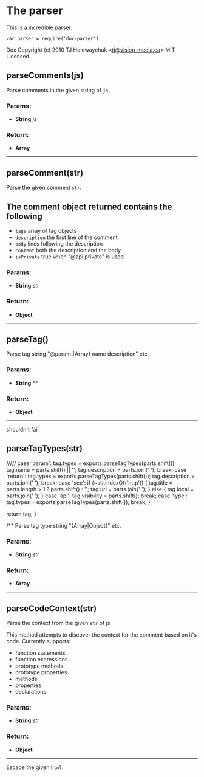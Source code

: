 

<!-- Start /home/charles/Repositories/doxstrap/examples/fixtures/dox-parser.js -->



# The parser

This is a incredible parser.

    var parser = require('dox-parser')

Dox
Copyright (c) 2010 TJ Holowaychuk &lt;tj@vision-media.ca&gt;
MIT Licensed











## parseComments(js)
Parse comments in the given string of `js`.


### Params: 

* **String** *js* 




### Return:

* **Array** 


---





## parseComment(str)
Parse the given comment `str`.

## The comment object returned contains the following

 - `tags`  array of tag objects
 - `description` the first line of the comment
 - `body` lines following the description
 - `content` both the description and the body
 - `isPrivate` true when &quot;@api private&quot; is used


### Params: 

* **String** *str* 




### Return:

* **Object** 


---





## parseTag()
Parse tag string &quot;@param {Array} name description&quot; etc.


### Params: 

* **String** ** 




### Return:

* **Object** 


---




shouldn't fail





## parseTagTypes(str)
/////
    case 'param':
      tag.types = exports.parseTagTypes(parts.shift());
      tag.name = parts.shift() || '';
      tag.description = parts.join(' ');
      break;
    case 'return':
      tag.types = exports.parseTagTypes(parts.shift());
      tag.description = parts.join(' ');
      break;
    case 'see':
      if (~str.indexOf('http')) {
        tag.title = parts.length &gt; 1
          ? parts.shift()
          : '';
        tag.url = parts.join(' ');
      } else {
        tag.local = parts.join(' ');
      }
    case 'api':
      tag.visibility = parts.shift();
      break;
    case 'type':
      tag.types = exports.parseTagTypes(parts.shift());
      break;
  }

  return tag;
}

/**
Parse tag type string &quot;{Array|Object}&quot; etc.


### Params: 

* **String** *str* 




### Return:

* **Array** 


---





## parseCodeContext(str)
Parse the context from the given `str` of js.

This method attempts to discover the context
for the comment based on it's code. Currently
supports:

  - function statements
  - function expressions
  - prototype methods
  - prototype properties
  - methods
  - properties
  - declarations


### Params: 

* **String** *str* 




### Return:

* **Object** 


---




Escape the given `html`.





<!-- End /home/charles/Repositories/doxstrap/examples/fixtures/dox-parser.js -->

